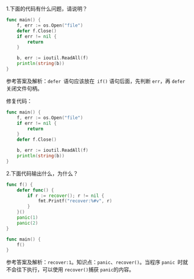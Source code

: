 1.下面的代码有什么问题，请说明？

```go
func main() {
    f, err := os.Open("file")
    defer f.Close()
    if err != nil {
        return
    }

    b, err := ioutil.ReadAll(f)
    println(string(b))
}
```

参考答案及解析：`defer `语句应该放在` if()` 语句后面，先判断 `err`，再 `defer `关闭文件句柄。

修复代码：

```go
func main() {
    f, err := os.Open("file")
    if err != nil {
        return
    }
    defer f.Close()

    b, err := ioutil.ReadAll(f)
    println(string(b))
}
```

2.下面代码输出什么，为什么？

```go
func f() {
    defer func() {
        if r := recover(); r != nil {
            fmt.Printf("recover:%#v", r)
        }
    }()
    panic(1)
    panic(2)
}

func main() {
    f()
}
```

参考答案及解析：`recover:1`。知识点：`panic`、`recover()`。当程序 `panic `时就不会往下执行，可以使用 `recover()`捕获 `panic`的内容。